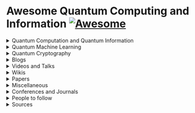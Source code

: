 # Awesome Quantum Computing and Information [![Awesome](https://awesome.re/badge-flat.svg)](https://awesome.re)  

<details><summary>Quantum Computation and Quantum Information</summary>
    <ul>
    <details><summary>Courses</summary>
    <ul>
        <li><a href="http://michaelnielsen.org/blog/quantum-computing-for-the-determined/">Quantum Computing for the Determined</a> by <i>Michael Nielsen</i>: I’ve posted to YouTube a series of 22 short videos giving an introduction to quantum computing. Unfortunatly the series is incomplete.</li>
                <li><a href="https://www.edx.org/course/quantum-mechanics-everyone-georgetownx-phyx-008-01x">Quantum Mechanics for Everyone</a>: Learn the fundamental notions of quantum mechanics at a level that is accessible to everyone by <a href="https://www.georgetown.edu/">Georgetown University</a>.</li>
                <li><a href="https://www.edx.org/course/quantum-mechanics-quantum-computation-uc-berkeleyx-cs-191x">Quantum Mechanics and Quantum Computation</a> by <i>V. Umesh</i> at UCBerkley. [<a href="https://www.youtube.com/playlist?list=PL2jykFOD1AWap0r8WOuZ-08BFgMyx-5RT">Youtube</a>] : Unfortunatly the list isn't complete.</li>
    </ul>
    </details>
    <details><summary>Lecture notes</summary>
    <ul>
        <li><a href="https://cs.uwaterloo.ca/~watrous/TQI/">The Theory of Quantum Information</a> by <i>J. Watrous</i>.</li>
        <li><a href="http://www.theory.caltech.edu/~preskill/ph219/index.html">Quantum Computation</a> by <i>J. Preskill</i>.</li>
        <li><a href="https://homepages.cwi.nl/~rdewolf/qc11.html">Quantum Computing</a> by <i>R. de Wolf</i>.</li>
    </ul>
    </details>
    <details><summary>Textbook(s)</summary>
    <ul>
        <li> <a href="https://dl.acm.org/citation.cfm?id=1972505">Quantum Computation and Quantum Information: 10th Anniversary Edition</a> by <i>M. Nielsen</i> and <i>I. Chuang</i>. - [<a href="http://csis.pace.edu/ctappert/cs837-18spring/QC-textbook.pdf"> PDF </a>] </li>
        <li><a href="https://www.amazon.com/Quantum-Computing-Computer-Scientists-Yanofsky/dp/0521879965#customerReviews">Quantum Computing for Computer Scientists</a></li>
    </ul>
    </details>
    </ul>
</details>

<details><summary>Quantum Machine Learning</summary>
    <ul>
        <details><summary>Courses</summary>
            <ul>
                Will be Updated soon!
            </ul></details>
        <details><summary>Lecture notes</summary>
            <ul>
                Will be Updated soon!
            </ul></details>
        <details><summary>Textbook(s)</summary>
            <ul>
                Will be Updated soon!
            </ul></details>
    </ul>
</details>

<details>
    <summary>Quantum Cryptography</summary>
    <ul>
        <details><summary>Courses</summary>
            <ul>
                <li><a href="https://www.edx.org/course/quantum-cryptography-0">Quantum Cryptography</a> by QuTech and Caltech.</li>
            </ul></details>
        <details><summary>Lecture notes</summary>
            <ul>
                Will be Updated soon!
            </ul></details>
        <details><summary>Textbook(s)</summary>
            <ul>
                Will be Updated soon!
            </ul></details>
    </ul>
</details>

<details>
    <summary>Blogs</summary>
    <ul>
        <li><a href="https://www.scottaaronson.com/blog/">Shtetl-Optimized</a>: Blog by <a href="https://www.scottaaronson.com/">Scott Aaronson</a>.</li>
        <li><a href="https://quantumfrontiers.com/">Quantum Frontiers</a>: A blog by the Institute for Quantum Information and Matter, <i>Caltech</i>.</li>
        <li><a href="http://dabacon.org/qspeak/">Quantum Information Science Announcements</a>: Quantum Information Science Announcements like <i>jobs, conferences, research opportunities, etc</i>. <a href="https://twitter.com/qisannounce">Twitter</a>.</li>
        <li><a href="http://blog.qutech.nl/">Bits of Quantum</a>: A blog by <a href="https://qutech.nl/">QuTech</a> with three levels of difficulties.</li>
        <li><a href="https://quantarei.wordpress.com/">QuantaRei</a>: Blog by the researchers of <a href="https://quantingham.wordpress.com/">Quantum Correlation Group</a> at <a href="http://www.nottingham.ac.uk/">University of Nottingham</a>.</li>
        <li><a href="http://dabacon.org/pontiff/">The Quantum Pontiff</a>: Blog about the wondrous quantum world in which we live. </li>
        <li>A <a href="https://uwaterloo.ca/institute-for-quantum-computing/blog/post/welcome-our-new-blog">Blog</a> by the <a href="https://uwaterloo.ca/institute-for-quantum-computing/">Institute for Quantum Computing</a> at <a href="https://uwaterloo.ca/">University of Waterloo</a>.</li>
        <li>A <a href="https://terrytao.wordpress.com/">Blog</a> by Terence Tao, on his research and expository papers, discussion of open problems, and other maths-related topics.</li>
        <li>A <a href="https://quantum-journal.org/blog#">Blog</a> by the open-journal, <a href="https://quantum-journal.org">Quantum</a>: "Quantum is an open-access peer-reviewed journal for quantum science and related fields".</li>
    </ul>
</details>

<details>
    <summary>Videos and Talks</summary>
    <ul>
        <li><a href="https://www.youtube.com/watch?v=YX40hbAHx3s">P vs. NP and the Computational Complexity Zoo</a></li>
        <li><a href="https://www.youtube.com/watch?v=mQsi5PpbZ54">AWS re:Invent 2018: Pragmatic Quantum Machine Learning Today (AIS308) </a> [Nov-2018] by <i>Peter Wittek</i> from <i>University of Toronto</i>.</li>
        <li><a href="https://www.youtube.com/watch?v=F2okky5vD8k">Universal quantum computation</a>: A part of <a href="https://www.youtube.com/playlist?list=PL1826E60FD05B44E4">Quantum Computing for Determined</a> series.</li>
        <li><a href="https://www.youtube.com/watch?v=JvIbrDR1G_c">What Quantum Computing Isn't | Scott Aaronson | TEDxDresden</a></li>
        <li><a href="https://www.youtube.com/watch?v=0jrybODBUpA">Scott Aaronson on Computational Complexity Theory and Quantum Computers</a></li>
        <li><a href="https://www.youtube.com/watch?v=MYHYBwgZuyc">Peter Wittek: Quantum Machine Learning and its Discontents</a></li>
        <li><a href="https://www.youtube.com/watch?v=FNqQ8BMN8jo">TDLS- Quantum generative adversarial networks</a></li>
        <li><a href="https://www.youtube.com/watch?v=5nfN8xT3Z8g">Seth Lloyd: Quantum Generative Adversarial Networks</a></li>
        <li><a href="https://www.youtube.com/watch?v=Lbndu5EIWvI&t=1490s">Seth Lloyd: Quantum Machine Learning</a> at keio University, Japan</li>
        <li><a href="https://www.youtube.com/watch?v=wkBPp9UovVU&t=845s">Seth Lloyd: Quantum Machine Learning</a> at Google Tech Talks</li>
        <li><a href="https://www.youtube.com/watch?v=KtIPAPyaPOg">Seth Llyod: Quantum algorithm for solving linear equations</a> [<i>HHL Algorithm</i>] at Keio University, Japan</li>
        <li><a href="https://www.youtube.com/watch?v=uxL-wbuvpj0">A Universal Training Algorithm for Quantum Deep Learning</a></li>
        <li>Steve Simon - Topological Quantum Computing: [<a href="https://www.youtube.com/watch?v=FAiiXp9IoBk">Part-I</a>] [<a href="https://www.youtube.com/watch?v=0OAalFxhUS8">Part-II</a>]</li>
        <li><a href="https://www.youtube.com/watch?v=GYHdutMfoX4">Fred Chong: Closing the Gap Between Quantum Algorithms and Hardware</a> at <i>Yale</i></li>
        </ul>
</details>
<details><summary>Wikis</summary>
    <ul>
        <li><a href="https://www.quantiki.org/wiki/index">Quantifi</a></li>
        <li><a href="https://complexityzoo.uwaterloo.ca/Complexity_Zoo">Complexity Zoo</a></li>
        <li><a href="https://math.nist.gov/quantum/zoo/">Quantum Algorithm Zoo</a></li>
    </ul>
</details>

<details>
    <summary>Papers</summary>
    <ul>
        <li><strong>Title</strong>:<a href="https://arxiv.org/pdf/0910.3376.pdf"> Quantum Proofs for Classical Theorems</a>.<br><strong>Abstract</strong>: Alongside the development of quantum algorithms and quantum complexity theory in recent years, quantum techniques have also proved instrumental in obtaining results in diverse classical (non-quantum) areas, such as coding theory, communication complexity, and polynomial approximations. In this paper we survey these results and the quantum toolbox they use.</li>
        <li><strong>Title</strong>: <a href="https://www.scottaaronson.com/papers/qml.pdf">Quantum Machine Learning Algorithms: Read the Fine Print</a></li>
        <li><strong>Title</strong>: <a href="https://www.nature.com/articles/nature23474">Quantum Machine Learning</a> <a href="https://arxiv.org/abs/1611.09347">[ArXiv]</a><br><strong>Thesis</strong>: Fuelled by increasing computer power and algorithmic advances, machine learning techniques have become powerful tools for finding patterns in data. Quantum systems produce atypical patterns that classical systems are thought not to produce efficiently, so it is reasonable to postulate that quantum computers may outperform classical computers on machine learning tasks. The field of quantum machine learning explores how to devise and implement quantum software that could enable machine learning that is faster than that of classical computers. Recent work has produced quantum algorithms that could act as the building blocks of machine learning programs, but the hardware and software challenges are still considerable. </li>
        <li><strong>Title</strong>: <a href="https://www.nature.com/articles/npjqi201523">Quantum algorithms: an overview</a><br><strong>Abstract</strong>: Quantum computers are designed to outperform standard computers by running quantum algorithms. Areas in which quantum algorithms can be applied include cryptography, search and optimisation, simulation of quantum systems and solving large systems of linear equations. Here we briefly survey some known quantum algorithms, with an emphasis on a broad overview of their applications rather than their technical details. We include a discussion of recent developments and near-term applications of quantum algorithms.</li>
        <li><strong>Title</strong>: <a href="https://arxiv.org/abs/1811.02266">An Artificial Neuron Implemented on an Actual Quantum Processor</a><br><strong>Abstract</strong>: Artificial neural networks are the heart of machine learning algorithms and artificial intelligence protocols. Historically, the simplest implementation of an artificial neuron traces back to the classical Rosenblatt's `perceptron', but its long term practical applications may be hindered by the fast scaling up of computational complexity, especially relevant for the training of multilayered perceptron networks. Here we introduce a quantum information-based algorithm implementing the quantum computer version of a perceptron, which shows exponential advantage in encoding resources over alternative realizations. We experimentally test a few qubits version of this model on an actual small-scale quantum processor, which gives remarkably good answers against the expected results. We show that this quantum model of a perceptron can be used as an elementary nonlinear classifier of simple patterns, as a first step towards practical training of artificial quantum neural networks to be efficiently implemented on near-term quantum processing hardware.</li>
        <li><strong>Title</strong>: <a href="https://arxiv.org/abs/1501.00011">Why now is the right time to study quantum computing</a><br><strong>Abstract</strong>: Quantum computing is a good way to justify difficult physics experiments. But until quantum computers are built, do computer scientists need to know anything about quantum information? In fact, quantum computing is not merely a recipe for new computing devices, but a new way of looking at the world that has been astonishingly intellectually productive. In this article, I'll talk about where quantum computing came from, what it is, and what we can learn from it.</li>
        <li><strong>Title</strong>: <a href="https://arxiv.org/abs/1806.09729">A Universal Training Algorithm for Quantum Deep Learning</a><br><strong>Abstract</strong>: We introduce the Backwards Quantum Propagation of Phase errors (Baqprop) principle, a central theme upon which we construct multiple universal optimization heuristics for training both parametrized quantum circuits and classical deep neural networks on a quantum computer. Baqprop encodes error information in relative phases of a quantum wavefunction defined over the space of network parameters; it can be thought of as the unification of the phase kickback principle of quantum computation and of the backpropagation algorithm from classical deep learning. We propose two core heuristics which leverage Baqprop for quantum-enhanced optimization of network parameters: Quantum Dynamical Descent (QDD) and Momentum Measurement Gradient Descent (MoMGrad). QDD uses simulated quantum coherent dynamics for parameter optimization, allowing for quantum tunneling through the hypothesis space landscape. MoMGrad leverages Baqprop to estimate gradients and thereby perform gradient descent on the parameter landscape; it can be thought of as the quantum-classical analogue of QDD. In addition to these core optimization strategies, we propose various methods for parallelization, regularization, and meta-learning as augmentations to MoMGrad and QDD. We introduce several quantum-coherent adaptations of canonical classical feedforward neural networks, and study how Baqprop can be used to optimize such networks. We develop multiple applications of parametric circuit learning for quantum data, and show how to perform Baqprop in each case. One such application allows for the training of hybrid quantum-classical neural-circuit networks, via the seamless integration of Baqprop with classical backpropagation. Finally, for a representative subset of these proposed applications, we demonstrate the training of these networks via numerical simulations of implementations of QDD and MoMGrad.</li>
        <li><strong>Title</strong>: <a href="https://arxiv.org/abs/1804.08641">Quantum generative adversarial networks</a><br><strong>Abstract</strong>: Quantum machine learning is expected to be one of the first potential general-purpose applications of near-term quantum devices. A major recent breakthrough in classical machine learning is the notion of generative adversarial training, where the gradients of a discriminator model are used to train a separate generative model. In this work and a companion paper, we extend adversarial training to the quantum domain and show how to construct generative adversarial networks using quantum circuits. Furthermore, we also show how to compute gradients -- a key element in generative adversarial network training -- using another quantum circuit. We give an example of a simple practical circuit ansatz to parametrize quantum machine learning models and perform a simple numerical experiment to demonstrate that quantum generative adversarial networks can be trained successfully.</li>
        <li><strong>Title</strong>: <a href="https://arxiv.org/abs/1804.09139">Quantum generative adversarial learning</a><br><strong>Abstract</strong>: Generative adversarial networks (GANs) represent a powerful tool for classical machine learning: a generator tries to create statistics for data that mimics those of a true data set, while a discriminator tries to discriminate between the true and fake data. The learning process for generator and discriminator can be thought of as an adversarial game, and under reasonable assumptions, the game converges to the point where the generator generates the same statistics as the true data and the discriminator is unable to discriminate between the true and the generated data. This paper introduces the notion of quantum generative adversarial networks (QuGANs), where the data consists either of quantum states, or of classical data, and the generator and discriminator are equipped with quantum information processors. We show that the unique fixed point of the quantum adversarial game also occurs when the generator produces the same statistics as the data. Since quantum systems are intrinsically probabilistic the proof of the quantum case is different from - and simpler than - the classical case. We show that when the data consists of samples of measurements made on high-dimensional spaces, quantum adversarial networks may exhibit an exponential advantage over classical adversarial networks.</li>
        <li><strong>Title</strong>:<a href="https://arxiv.org/abs/0810.3828"> Quantum reinforcement learning</a><br><strong>Abstract</strong>: The key approaches for machine learning, especially learning in unknown probabilistic environments are new representations and computation mechanisms. In this paper, a novel quantum reinforcement learning (QRL) method is proposed by combining quantum theory and reinforcement learning (RL). Inspired by the state superposition principle and quantum parallelism, a framework of value updating algorithm is introduced. The state (action) in traditional RL is identified as the eigen state (eigen action) in QRL. The state (action) set can be represented with a quantum superposition state and the eigen state (eigen action) can be obtained by randomly observing the simulated quantum state according to the collapse postulate of quantum measurement. The probability of the eigen action is determined by the probability amplitude, which is parallelly updated according to rewards. Some related characteristics of QRL such as convergence, optimality and balancing between exploration and exploitation are also analyzed, which shows that this approach makes a good tradeoff between exploration and exploitation using the probability amplitude and can speed up learning through the quantum parallelism. To evaluate the performance and practicability of QRL, several simulated experiments are given and the results demonstrate the effectiveness and superiority of QRL algorithm for some complex problems. The present work is also an effective exploration on the application of quantum computation to artificial intelligence.</li>
        <li><strong>Title</strong>: <a href="https://arxiv.org/abs/1804.10068">Quantum machine learning for data scientists</a><br><strong>Abstract</strong>: This text aims to present and explain quantum machine learning algorithms to a data scientist in an accessible and consistent way. The algorithms and equations presented are not written in rigorous mathematical fashion, instead, the pressure is put on examples and step by step explanation of difficult topics. This contribution gives an overview of selected quantum machine learning algorithms, however there is also a method of scores extraction for quantum PCA algorithm proposed as well as a new cost function in feed-forward quantum neural networks is introduced. The text is divided into four parts: the first part explains the basic quantum theory, then quantum computation and quantum computer architecture are explained in section two. The third part presents quantum algorithms which will be used as subroutines in quantum machine learning algorithms. Finally, the fourth section describes quantum machine learning algorithms with the use of knowledge accumulated in previous parts.</li>
        <li><strong>Title</strong>: <a href="https://arxiv.org/abs/1601.02036">Quantum Boltzmann Machine</a><br><strong>Abstract</strong>: Inspired by the success of Boltzmann Machines based on classical Boltzmann distribution, we propose a new machine learning approach based on quantum Boltzmann distribution of a transverse-field Ising Hamiltonian. Due to the non-commutative nature of quantum mechanics, the training process of the Quantum Boltzmann Machine (QBM) can become nontrivial. We circumvent the problem by introducing bounds on the quantum probabilities. This allows us to train the QBM efficiently by sampling. We show examples of QBM training with and without the bound, using exact diagonalization, and compare the results with classical Boltzmann training. We also discuss the possibility of using quantum annealing processors like D-Wave for QBM training and application. </li>
        <li><strong>Title</strong>: <a href="https://arxiv.org/abs/1802.05779">Quantum Variational Autoencoder</a><br><strong>Abstract</strong>: Variational autoencoders (VAEs) are powerful generative models with the salient ability to perform inference. Here, we introduce a \emph{quantum variational autoencoder} (QVAE): a VAE whose latent generative process is implemented as a quantum Boltzmann machine (QBM). We show that our model can be trained end-to-end by maximizing a well-defined loss-function: a "quantum" lower-bound to a variational approximation of the log-likelihood. We use quantum Monte Carlo (QMC) simulations to train and evaluate the performance of QVAEs. To achieve the best performance, we first create a VAE platform with discrete latent space generated by a restricted Boltzmann machine (RBM). Our model achieves state-of-the-art performance on the MNIST dataset when compared against similar approaches that only involve discrete variables in the generative process. We consider QVAEs with a smaller number of latent units to be able to perform QMC simulations, which are computationally expensive. We show that QVAEs can be trained effectively in regimes where quantum effects are relevant despite training via the quantum bound. Our findings open the way to the use of quantum computers to train QVAEs to achieve competitive performance for generative models. Placing a QBM in the latent space of a VAE leverages the full potential of current and next-generation quantum computers as sampling devices.</li>
        <li><strong>Title</strong>: <a href="https://arxiv.org/abs/1707.08561">Quantum machine learning: a classical perspective</a><br><strong>Abstract</strong>: Recently, increased computational power and data availability, as well as algorithmic advances, have led machine learning techniques to impressive results in regression, classification, data-generation and reinforcement learning tasks. Despite these successes, the proximity to the physical limits of chip fabrication alongside the increasing size of datasets are motivating a growing number of researchers to explore the possibility of harnessing the power of quantum computation to speed-up classical machine learning algorithms. Here we review the literature in quantum machine learning and discuss perspectives for a mixed readership of classical machine learning and quantum computation experts. Particular emphasis will be placed on clarifying the limitations of quantum algorithms, how they compare with their best classical counterparts and why quantum resources are expected to provide advantages for learning problems. Learning in the presence of noise and certain computationally hard problems in machine learning are identified as promising directions for the field. Practical questions, like how to upload classical data into quantum form, will also be addressed.</li>
        <li><strong>Title</strong>: <a href="https://arxiv.org/abs/1802.06002">Classification with Quantum Neural Networks on Near Term Processors</a><br><strong>Abstract</strong>: We introduce a quantum neural network, QNN, that can represent labeled data, classical or quantum, and be trained by supervised learning. The quantum circuit consists of a sequence of parameter dependent unitary transformations which acts on an input quantum state. For binary classification a single Pauli operator is measured on a designated readout qubit. The measured output is the quantum neural network's predictor of the binary label of the input state. First we look at classifying classical data sets which consist of n-bit strings with binary labels. The input quantum state is an n-bit computational basis state corresponding to a sample string. We show how to design a circuit made from two qubit unitaries that can correctly represent the label of any Boolean function of n bits. For certain label functions the circuit is exponentially long. We introduce parameter dependent unitaries that can be adapted by supervised learning of labeled data. We study an example of real world data consisting of downsampled images of handwritten digits each of which has been labeled as one of two distinct digits. We show through classical simulation that parameters can be found that allow the QNN to learn to correctly distinguish the two data sets. We then discuss presenting the data as quantum superpositions of computational basis states corresponding to different label values. Here we show through simulation that learning is possible. We consider using our QNN to learn the label of a general quantum state. By example we show that this can be done. Our work is exploratory and relies on the classical simulation of small quantum systems. The QNN proposed here was designed with near-term quantum processors in mind. Therefore it will be possible to run this QNN on a near term gate model quantum computer where its power can be explored beyond what can be explored with simulation.</li>
        <li><strong>Title</strong>: <a href="https://arxiv.org/abs/1205.3782">Universal computation by multi-particle quantum walk</a><br><strong>Abstract</strong>: A quantum walk is a time-homogeneous quantum-mechanical process on a graph defined by analogy to classical random walk. The quantum walker is a particle that moves from a given vertex to adjacent vertices in quantum superposition. Here we consider a generalization of quantum walk to systems with more than one walker. A continuous-time multi-particle quantum walk is generated by a time-independent Hamiltonian with a term corresponding to a single-particle quantum walk for each particle, along with an interaction term. Multi-particle quantum walk includes a broad class of interacting many-body systems such as the Bose-Hubbard model and systems of fermions or distinguishable particles with nearest-neighbor interactions. We show that multi-particle quantum walk is capable of universal quantum computation. Since it is also possible to efficiently simulate a multi-particle quantum walk of the type we consider using a universal quantum computer, this model exactly captures the power of quantum computation. In principle our construction could be used as an architecture for building a scalable quantum computer with no need for time-dependent control.</li>
    </ul>
</details>

<details>
    <summary>Miscellaneous</summary>
    <ul>
        <details><summary>Tools</summary>
            <ul>
                <li>D-Wave <a href="https://www.dwavesys.com/take-leap">Leap</a></li>
                <li>Google <a href="https://github.com/quantumlib/Cirq">Cirq</a></li>
                <li>IBM <a href="https://github.com/quantumlib/Cirq">Q Experience</a></li>
                <li>Xanadu <a href="https://strawberryfields.readthedocs.io/en/latest/quantum_algorithms.html">Strawberry Fields</a></li>
                <li><a href="http://qutip.org/docs/latest/index.html">QuTiP</a>: A Python framework for the dynamics of open quantum systems.</li>
                <li>Rigetti <a href="https://www.rigetti.com/qpu">QPU</a>, <a href="https://www.rigetti.com/forest">Forest</a>,<a href="http://docs.rigetti.com/en/stable/">PyQuil</a>.</li>
            </ul>
        </details>
    </ul>
</details>

<details>
    <summary>Conferences and Journals</summary>
    <ul>
        <li><a href="https://quantum-journal.org">Quantum</a>: "Quantum is an open-access peer-reviewed journal for quantum science and related fields".</li>
        <li>Quantum Information Processing (<a href="https://qipconference.org/">QIP</a>): Conference series on Quantum Information Processing. [<a href="http://jila.colorado.edu/qip2019/">QIP2019</a>]</li>
        <li><a href="http://2018.qcrypt.net/">QCrypt</a></li>
        <li<a href="http://qcmc18.phys.lsu.edu/home.htm">QCMC</a>: The International Conference on Quantum Communication, Measurement and Computing (QCMC) was established in 1990 to encourage and bring together scientists and engineers working in the interdisciplinary field of quantum information science and technology.</li>
    </ul>
</details>

<details>
    <summary>People to follow</summary>
    <ul>
        Will be Updated soon!
    </ul>
</details>

<details>
    <summary>Sources</summary>
    <ul>
        <li><a href="https://www.cs.umd.edu/class/spring2018/cmsc457/reference.html">References</a> of <a href="https://www.cs.umd.edu/class/spring2018/cmsc457/index.html">CMSC/PHYS 457</a> by <a href="https://www.cs.umd.edu/~xwu/">Xiaodi Wu</a>.</li>
        <li><a href="https://github.com/desireevl/awesome-quantum-computing">Awesome Quantum Computing</a>: A curated list of awesome quantum computing learning and developing resources.</li>
        <li><a href="https://github.com/artix41/awesome-quantum-ml">Awesome Quantum ML</a>: Curated list of awesome papers and resources in quantum machine learning.</li>
    </ul>
</details>
